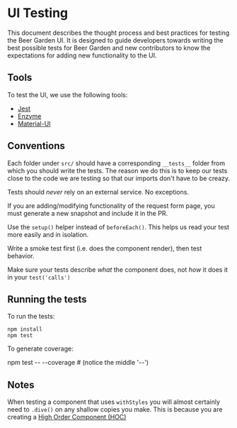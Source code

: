 # UI Testing

This document describes the thought process and best practices for testing
the Beer Garden UI. It is designed to guide developers towards writing the
best possible tests for Beer Garden and new contributors to know the
expectations for adding new functionality to the UI.

## Tools

To test the UI, we use the following tools:

- [Jest](https://jestjs.io/)
- [Enzyme](https://airbnb.io/enzyme/)
- [Material-UI](https://material-ui.com/guides/testing/)

## Conventions

Each folder under `src/` should have a corresponding `__tests__` folder
from which you should write the tests. The reason we do this is to keep
our tests close to the code we are testing so that our imports don't have
to be creazy.

Tests should _never_ rely on an external service. No exceptions.

If you are adding/modifying functionality of the request form page, you must
generate a new snapshot and include it in the PR.

Use the `setup()` helper instead of `beforeEach()`. This helps us read your
test more easily and in isolation.

Write a smoke test first (i.e. does the component render), then test behavior.

Make sure your tests describe _what_ the component does, not _how_ it does it in your `test('calls')`

## Running the tests

To run the tests:

    npm install
    npm test

To generate coverage:
  
 npm test -- --coverage # (notice the middle '--')

## Notes

When testing a component that uses `withStyles` you will almost certainly
need to `.dive()` on any shallow copies you make. This is because you are
creating a [High Order Component (HOC)](https://reactjs.org/docs/higher-order-components.html)
